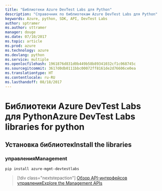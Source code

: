 ```yaml
---
title: "Библиотеки Azure DevTest Labs для Python"
description: "Справочник по библиотекам Azure DevTest Labs для Python"
keywords: Azure, python, SDK, API, DevTest Labs
author: sptramer
ms.author: sttramer
manager: douge
ms.date: 07/10/2017
ms.topic: article
ms.prod: azure
ms.technology: azure
ms.devlang: python
ms.service: multiple
ms.openlocfilehash: 1961876d831d0b449b58b89341032cf1c068745c
ms.sourcegitcommit: 3617d0db0111bbc00072ff8161de2d76606ce0ea
ms.translationtype: HT
ms.contentlocale: ru-RU
ms.lasthandoff: 08/18/2017
---
```

# <a name="azure-devtest-labs-libraries-for-python"></a><span data-ttu-id="4d698-104">Библиотеки Azure DevTest Labs для Python</span><span class="sxs-lookup"><span data-stu-id="4d698-104">Azure DevTest Labs libraries for python</span></span>

## <a name="install-the-libraries"></a><span data-ttu-id="4d698-105">Установка библиотек</span><span class="sxs-lookup"><span data-stu-id="4d698-105">Install the libraries</span></span>


### <a name="management"></a><span data-ttu-id="4d698-106">управления</span><span class="sxs-lookup"><span data-stu-id="4d698-106">Management</span></span>

```bash
pip install azure-mgmt-devtestlabs
```
> [!div class="nextstepaction"]
> [<span data-ttu-id="4d698-107">Обзор API-интерфейсов управления</span><span class="sxs-lookup"><span data-stu-id="4d698-107">Explore the Management APIs</span></span>](/python/api/overview/azure/devtestlabs/managementlibrary)